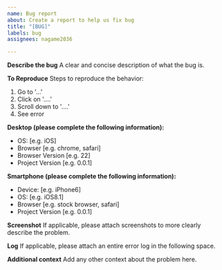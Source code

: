 ```yaml
---
name: Bug report
about: Create a report to help us fix bug
title: "[BUG]"
labels: bug
assignees: nagame2036

---
```


**Describe the bug**
A clear and concise description of what the bug is.

**To Reproduce**
Steps to reproduce the behavior:
1. Go to '...'
2. Click on '....'
3. Scroll down to '....'
4. See error

**Desktop (please complete the following information):**
 - OS: [e.g. iOS]
 - Browser [e.g. chrome, safari]
 - Browser Version [e.g. 22]
 - Project Version [e.g. 0.0.1]

**Smartphone (please complete the following information):**
 - Device: [e.g. iPhone6]
 - OS: [e.g. iOS8.1]
 - Browser [e.g. stock browser, safari]
 - Project Version [e.g. 0.0.1]

**Screenshot**
If applicable, please attach screenshots to more clearly describe the problem.

**Log**
If applicable, please attach an entire error log in the following space.

**Additional context**
Add any other context about the problem here.
